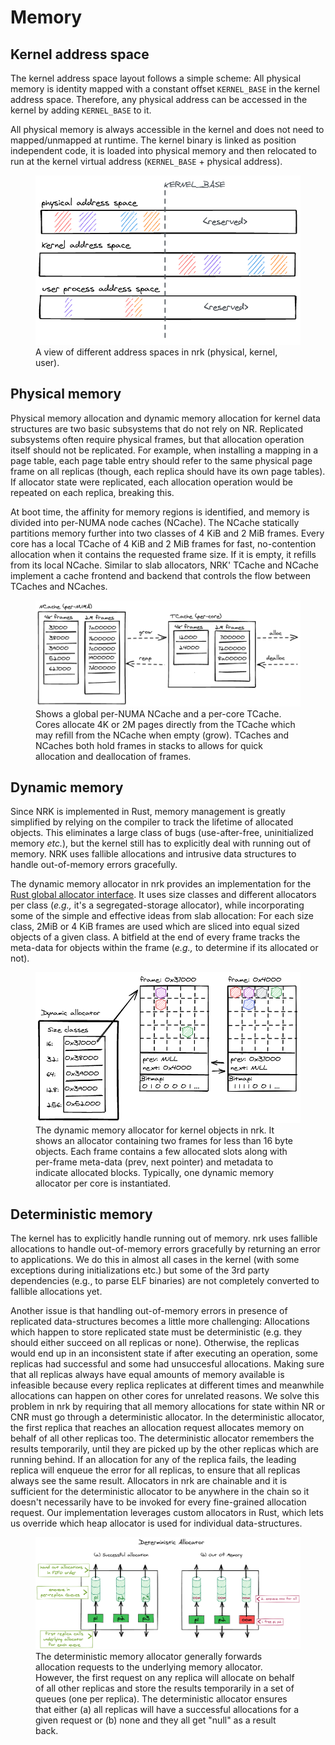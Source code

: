 # Memory

## Kernel address space

The kernel address space layout follows a simple scheme: All physical memory is
identity mapped with a constant offset `KERNEL_BASE` in the kernel address
space. Therefore, any physical address can be accessed in the kernel by adding
`KERNEL_BASE` to it.

All physical memory is always accessible in the kernel and does not need to
mapped/unmapped at runtime. The kernel binary is linked as position independent
code, it is loaded into physical memory and then relocated to run at the kernel
virtual address (`KERNEL_BASE` + physical address).

<figure>
  <img src="../diagrams/AddressSpaceLayout.png" alt="Overview of address space layout in the OS"/>
  <figcaption>
    A view of different address spaces in nrk (physical, kernel, user).
  </figcaption>
</figure>

## Physical memory

Physical memory allocation and dynamic memory allocation for kernel data
structures are two basic subsystems that do not rely on NR. Replicated
subsystems often require physical frames, but that allocation operation itself
should not be replicated. For example, when installing a mapping in a page
table, each page table entry should refer to the same physical page frame on all
replicas (though, each replica should have its own page tables). If allocator
state were replicated, each allocation operation would be repeated on each
replica, breaking this.

At boot time, the affinity for memory regions is  identified, and memory is
divided into per-NUMA node caches (NCache). The NCache statically partitions
memory further into two classes of 4 KiB and 2 MiB frames. Every core has a
local TCache of 4 KiB and 2 MiB frames for fast, no-contention allocation when
it contains the requested frame size. If it is empty, it refills from its local
NCache. Similar to slab allocators, NRK' TCache and NCache implement a cache
frontend and backend that controls the flow between TCaches and NCaches.

<figure>
  <img src="../diagrams/NCache-TCache.png" alt="NCache and TCache physical frame allocators"/>
  <figcaption>
    Shows a global per-NUMA NCache and a per-core TCache. Cores allocate 4K or 2M
    pages directly from the TCache which may refill from the NCache when empty (grow).
    TCaches and NCaches both hold frames in stacks to allows for quick allocation
    and deallocation of frames.
  </figcaption>
</figure>

## Dynamic memory

Since NRK is implemented in Rust, memory management is greatly simplified by
relying on the compiler to track the lifetime of allocated objects. This
eliminates a large class of bugs (use-after-free, uninitialized memory *etc.*),
but the kernel still has to explicitly deal with running out of memory. NRK
uses fallible allocations and intrusive data structures to handle out-of-memory
errors gracefully.

The dynamic memory allocator in nrk provides an implementation for the [Rust
global allocator
interface](https://doc.rust-lang.org/std/alloc/trait.GlobalAlloc.html). It uses
size classes and different allocators per class (*e.g.,* it's a
segregated-storage allocator), while incorporating some of the simple and
effective ideas from slab allocation: For each size class, 2MiB or 4 KiB frames
are used which are sliced into equal sized objects of a given class. A bitfield
at the end of every frame tracks the meta-data for objects within the frame
(*e.g.,* to determine if its allocated or not).

<figure>
  <img src="../diagrams/Slabmalloc.png" alt="Schematic overview of the dynamic memory allocator"/>
  <figcaption>
    The dynamic memory allocator for kernel objects in nrk. It shows an allocator
    containing two frames for less than 16 byte objects. Each frame contains
    a few allocated slots along with per-frame meta-data (prev, next pointer) and
    metadata to indicate allocated blocks. Typically, one dynamic memory allocator
    per core is instantiated.
  </figcaption>
</figure>

## Deterministic memory

The kernel has to explicitly handle running out of memory. nrk uses fallible
allocations to handle out-of-memory errors gracefully by returning an error to
applications. We do this in almost all cases in the kernel (with some exceptions
during initializations etc.) but some of the 3rd party dependencies (e.g., to
parse ELF binaries) are not completely converted to fallible allocations yet.

Another issue is that handling out-of-memory errors in presence of replicated
data-structures becomes a little more challenging: Allocations which happen to
store replicated state must be deterministic (e.g. they should either succeed on
all replicas or none). Otherwise, the replicas would end up in an inconsistent
state if after executing an operation, some replicas had successful and some had
unsuccesful allocations. Making sure that all replicas always have equal amounts
of memory available is infeasible because every replica replicates at different
times and meanwhile allocations can happen on other cores for unrelated reasons.
We solve this problem in nrk by requiring that all memory allocations for state
within NR or CNR must go through a deterministic allocator. In the deterministic
allocator, the first replica that reaches an allocation request allocates memory
on behalf of all other replicas too. The deterministic allocator remembers the
results temporarily, until they are picked up by the other replicas which are
running behind. If an allocation for any of the replica fails, the leading
replica will enqueue the error for all replicas, to ensure that all replicas
always see the same result. Allocators in nrk are chainable and it is sufficient
for the deterministic allocator to be anywhere in the chain so it doesn't
necessarily have to be invoked for every fine-grained allocation request. Our
implementation leverages custom allocators in Rust, which lets us override which
heap allocator is used for individual data-structures.

<figure>
  <img src="../diagrams/DetMemAllocator.png" alt="Schematic overview of the deterministic memory allocator"/>
  <figcaption>
    The deterministic memory allocator generally forwards allocation requests to the underlying
    memory allocator. However, the first request on any replica will allocate on behalf
    of all other replicas and store the results temporarily in a set of queues (one per replica).
    The deterministic allocator ensures that either (a) all replicas will have a successful allocations
    for a given request or (b) none and they all get "null" as a result back.
  </figcaption>
</figure>
